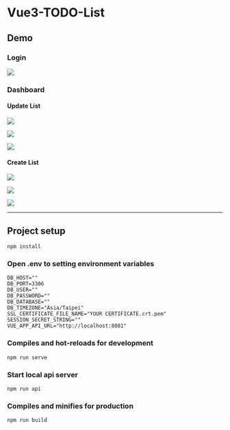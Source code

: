 # Vue3-TODO-List

## Demo

### Login
![](https://media.discordapp.net/attachments/678253686232711188/1116617787817869342/image.png?width=1179&height=575)


### Dashboard

#### Update List
![](https://cdn.discordapp.com/attachments/678253686232711188/1116618001047896094/image.png)

![](https://cdn.discordapp.com/attachments/678253686232711188/1116654124570771507/image.png)

![](https://cdn.discordapp.com/attachments/678253686232711188/1116618116986843156/image.png)


#### Create List
![](https://cdn.discordapp.com/attachments/678253686232711188/1116617891610112021/image.png)

![](https://cdn.discordapp.com/attachments/678253686232711188/1116618458696777748/image.png)

![](https://cdn.discordapp.com/attachments/678253686232711188/1116618514023854101/image.png)


---

## Project setup
```
npm install
```


### Open .env to setting environment variables
```
DB_HOST=""
DB_PORT=3306
DB_USER=""
DB_PASSWORD=""
DB_DATABASE=""
DB_TIMEZONE="Asia/Taipei"
SSL_CERTIFICATE_FILE_NAME="YOUR CERTIFICATE.crt.pem"
SESSION_SECRET_STRING=""
VUE_APP_API_URL="http://localhost:8081"
```

### Compiles and hot-reloads for development
```
npm run serve
```

### Start local api server
```
npm run api
```

### Compiles and minifies for production
```
npm run build
```
